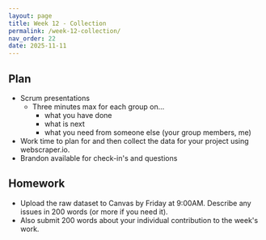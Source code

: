 ```yaml
---
layout: page
title: Week 12 - Collection
permalink: /week-12-collection/
nav_order: 22
date: 2025-11-11
---
```


## Plan

* Scrum presentations
    * Three minutes max for each group on…
        * what you have done
        * what is next
        * what you need from someone else (your group members, me)
* Work time to plan for and then collect the data for your project using webscraper.io.
* Brandon available for check-in's and questions


## Homework

* Upload the raw dataset to Canvas by Friday at 9:00AM. Describe any issues in 200 words (or more if you need it). 
* Also submit 200 words about your individual contribution to the week's work.